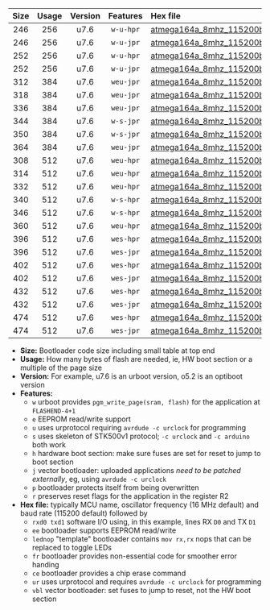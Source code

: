 |Size|Usage|Version|Features|Hex file|
|:-:|:-:|:-:|:-:|:--|
|246|256|u7.6|`w-u-hpr`|[atmega164a_8mhz_115200bps_rxd0_txd1_ur.hex](https://raw.githubusercontent.com/stefanrueger/urboot/main/bootloaders/atmega164a/fcpu_8mhz/115200_bps/atmega164a_8mhz_115200bps_rxd0_txd1_ur.hex)|
|246|256|u7.6|`w-u-jpr`|[atmega164a_8mhz_115200bps_rxd0_txd1_ur_vbl.hex](https://raw.githubusercontent.com/stefanrueger/urboot/main/bootloaders/atmega164a/fcpu_8mhz/115200_bps/atmega164a_8mhz_115200bps_rxd0_txd1_ur_vbl.hex)|
|252|256|u7.6|`w-u-hpr`|[atmega164a_8mhz_115200bps_rxd0_txd1_lednop_ur.hex](https://raw.githubusercontent.com/stefanrueger/urboot/main/bootloaders/atmega164a/fcpu_8mhz/115200_bps/atmega164a_8mhz_115200bps_rxd0_txd1_lednop_ur.hex)|
|252|256|u7.6|`w-u-jpr`|[atmega164a_8mhz_115200bps_rxd0_txd1_lednop_ur_vbl.hex](https://raw.githubusercontent.com/stefanrueger/urboot/main/bootloaders/atmega164a/fcpu_8mhz/115200_bps/atmega164a_8mhz_115200bps_rxd0_txd1_lednop_ur_vbl.hex)|
|312|384|u7.6|`weu-jpr`|[atmega164a_8mhz_115200bps_rxd0_txd1_ee_ur_vbl.hex](https://raw.githubusercontent.com/stefanrueger/urboot/main/bootloaders/atmega164a/fcpu_8mhz/115200_bps/atmega164a_8mhz_115200bps_rxd0_txd1_ee_ur_vbl.hex)|
|318|384|u7.6|`weu-jpr`|[atmega164a_8mhz_115200bps_rxd0_txd1_ee_lednop_ur_vbl.hex](https://raw.githubusercontent.com/stefanrueger/urboot/main/bootloaders/atmega164a/fcpu_8mhz/115200_bps/atmega164a_8mhz_115200bps_rxd0_txd1_ee_lednop_ur_vbl.hex)|
|336|384|u7.6|`weu-jpr`|[atmega164a_8mhz_115200bps_rxd0_txd1_ee_lednop_fr_ur_vbl.hex](https://raw.githubusercontent.com/stefanrueger/urboot/main/bootloaders/atmega164a/fcpu_8mhz/115200_bps/atmega164a_8mhz_115200bps_rxd0_txd1_ee_lednop_fr_ur_vbl.hex)|
|344|384|u7.6|`w-s-jpr`|[atmega164a_8mhz_115200bps_rxd0_txd1_vbl.hex](https://raw.githubusercontent.com/stefanrueger/urboot/main/bootloaders/atmega164a/fcpu_8mhz/115200_bps/atmega164a_8mhz_115200bps_rxd0_txd1_vbl.hex)|
|350|384|u7.6|`w-s-jpr`|[atmega164a_8mhz_115200bps_rxd0_txd1_lednop_vbl.hex](https://raw.githubusercontent.com/stefanrueger/urboot/main/bootloaders/atmega164a/fcpu_8mhz/115200_bps/atmega164a_8mhz_115200bps_rxd0_txd1_lednop_vbl.hex)|
|364|384|u7.6|`weu-jpr`|[atmega164a_8mhz_115200bps_rxd0_txd1_ee_lednop_fr_ce_ur_vbl.hex](https://raw.githubusercontent.com/stefanrueger/urboot/main/bootloaders/atmega164a/fcpu_8mhz/115200_bps/atmega164a_8mhz_115200bps_rxd0_txd1_ee_lednop_fr_ce_ur_vbl.hex)|
|308|512|u7.6|`weu-hpr`|[atmega164a_8mhz_115200bps_rxd0_txd1_ee_ur.hex](https://raw.githubusercontent.com/stefanrueger/urboot/main/bootloaders/atmega164a/fcpu_8mhz/115200_bps/atmega164a_8mhz_115200bps_rxd0_txd1_ee_ur.hex)|
|314|512|u7.6|`weu-hpr`|[atmega164a_8mhz_115200bps_rxd0_txd1_ee_lednop_ur.hex](https://raw.githubusercontent.com/stefanrueger/urboot/main/bootloaders/atmega164a/fcpu_8mhz/115200_bps/atmega164a_8mhz_115200bps_rxd0_txd1_ee_lednop_ur.hex)|
|332|512|u7.6|`weu-hpr`|[atmega164a_8mhz_115200bps_rxd0_txd1_ee_lednop_fr_ur.hex](https://raw.githubusercontent.com/stefanrueger/urboot/main/bootloaders/atmega164a/fcpu_8mhz/115200_bps/atmega164a_8mhz_115200bps_rxd0_txd1_ee_lednop_fr_ur.hex)|
|340|512|u7.6|`w-s-hpr`|[atmega164a_8mhz_115200bps_rxd0_txd1.hex](https://raw.githubusercontent.com/stefanrueger/urboot/main/bootloaders/atmega164a/fcpu_8mhz/115200_bps/atmega164a_8mhz_115200bps_rxd0_txd1.hex)|
|346|512|u7.6|`w-s-hpr`|[atmega164a_8mhz_115200bps_rxd0_txd1_lednop.hex](https://raw.githubusercontent.com/stefanrueger/urboot/main/bootloaders/atmega164a/fcpu_8mhz/115200_bps/atmega164a_8mhz_115200bps_rxd0_txd1_lednop.hex)|
|360|512|u7.6|`weu-hpr`|[atmega164a_8mhz_115200bps_rxd0_txd1_ee_lednop_fr_ce_ur.hex](https://raw.githubusercontent.com/stefanrueger/urboot/main/bootloaders/atmega164a/fcpu_8mhz/115200_bps/atmega164a_8mhz_115200bps_rxd0_txd1_ee_lednop_fr_ce_ur.hex)|
|396|512|u7.6|`wes-hpr`|[atmega164a_8mhz_115200bps_rxd0_txd1_ee.hex](https://raw.githubusercontent.com/stefanrueger/urboot/main/bootloaders/atmega164a/fcpu_8mhz/115200_bps/atmega164a_8mhz_115200bps_rxd0_txd1_ee.hex)|
|396|512|u7.6|`wes-jpr`|[atmega164a_8mhz_115200bps_rxd0_txd1_ee_vbl.hex](https://raw.githubusercontent.com/stefanrueger/urboot/main/bootloaders/atmega164a/fcpu_8mhz/115200_bps/atmega164a_8mhz_115200bps_rxd0_txd1_ee_vbl.hex)|
|402|512|u7.6|`wes-hpr`|[atmega164a_8mhz_115200bps_rxd0_txd1_ee_lednop.hex](https://raw.githubusercontent.com/stefanrueger/urboot/main/bootloaders/atmega164a/fcpu_8mhz/115200_bps/atmega164a_8mhz_115200bps_rxd0_txd1_ee_lednop.hex)|
|402|512|u7.6|`wes-jpr`|[atmega164a_8mhz_115200bps_rxd0_txd1_ee_lednop_vbl.hex](https://raw.githubusercontent.com/stefanrueger/urboot/main/bootloaders/atmega164a/fcpu_8mhz/115200_bps/atmega164a_8mhz_115200bps_rxd0_txd1_ee_lednop_vbl.hex)|
|432|512|u7.6|`wes-hpr`|[atmega164a_8mhz_115200bps_rxd0_txd1_ee_lednop_fr.hex](https://raw.githubusercontent.com/stefanrueger/urboot/main/bootloaders/atmega164a/fcpu_8mhz/115200_bps/atmega164a_8mhz_115200bps_rxd0_txd1_ee_lednop_fr.hex)|
|432|512|u7.6|`wes-jpr`|[atmega164a_8mhz_115200bps_rxd0_txd1_ee_lednop_fr_vbl.hex](https://raw.githubusercontent.com/stefanrueger/urboot/main/bootloaders/atmega164a/fcpu_8mhz/115200_bps/atmega164a_8mhz_115200bps_rxd0_txd1_ee_lednop_fr_vbl.hex)|
|474|512|u7.6|`wes-hpr`|[atmega164a_8mhz_115200bps_rxd0_txd1_ee_lednop_fr_ce.hex](https://raw.githubusercontent.com/stefanrueger/urboot/main/bootloaders/atmega164a/fcpu_8mhz/115200_bps/atmega164a_8mhz_115200bps_rxd0_txd1_ee_lednop_fr_ce.hex)|
|474|512|u7.6|`wes-jpr`|[atmega164a_8mhz_115200bps_rxd0_txd1_ee_lednop_fr_ce_vbl.hex](https://raw.githubusercontent.com/stefanrueger/urboot/main/bootloaders/atmega164a/fcpu_8mhz/115200_bps/atmega164a_8mhz_115200bps_rxd0_txd1_ee_lednop_fr_ce_vbl.hex)|

- **Size:** Bootloader code size including small table at top end
- **Usage:** How many bytes of flash are needed, ie, HW boot section or a multiple of the page size
- **Version:** For example, u7.6 is an urboot version, o5.2 is an optiboot version
- **Features:**
  + `w` urboot provides `pgm_write_page(sram, flash)` for the application at `FLASHEND-4+1`
  + `e` EEPROM read/write support
  + `u` uses urprotocol requiring `avrdude -c urclock` for programming
  + `s` uses skeleton of STK500v1 protocol; `-c urclock` and `-c arduino` both work
  + `h` hardware boot section: make sure fuses are set for reset to jump to boot section
  + `j` vector bootloader: uploaded applications *need to be patched externally*, eg, using `avrdude -c urclock`
  + `p` bootloader protects itself from being overwritten
  + `r` preserves reset flags for the application in the register R2
- **Hex file:** typically MCU name, oscillator frequency (16 MHz default) and baud rate (115200 default) followed by
  + `rxd0 txd1` software I/O using, in this example, lines RX `D0` and TX `D1`
  + `ee` bootloader supports EEPROM read/write
  + `lednop` "template" bootloader contains `mov rx,rx` nops that can be replaced to toggle LEDs
  + `fr` bootloader provides non-essential code for smoother error handing
  + `ce` bootloader provides a chip erase command
  + `ur` uses urprotocol and requires `avrdude -c urclock` for programming
  + `vbl` vector bootloader: set fuses to jump to reset, not the HW boot section
